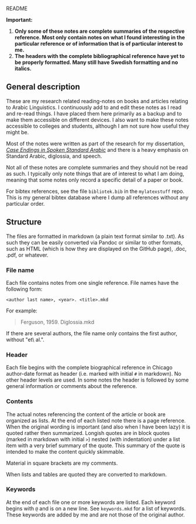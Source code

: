  README

**Important:**

1. **Only some of these notes are complete summaries of the respective reference. Most only contain notes on what I found interesting in the particular reference or of information that is of particular interest to me.**
3. **The headers with the complete bibliographical reference have yet to be properly formatted. Many still have Swedish formatting and no italics.** 


## General description

These are my research related reading-notes on books and articles relating to Arabic Linguistics. I continuously add to and edit these notes as I read and re-read things. I have placed them here primarily as a backup and to make them accessible on different devices. I also want to make these notes accessible to colleges and students, although I am not sure how useful they might be.

Most of the notes were written as part of the research for my dissertation, [*Case Endings in Spoken Standard Arabic*](https://lup.lub.lu.se/search/publication/8524489) and there is a heavy emphasis on Standard Arabic, diglossia, and speech.

Not all of these notes are complete summaries and they should not be read as such. I typically only note things that are of interest to what I am doing, meaning that some notes only record a specific detail of a paper or book.

For bibtex references, see the file `bibliotek.bib` in the `mylatexstuff` repo. This is my general bibtex database where I dump all references without any particular order.

## Structure

The files are formatted in markdown (a plain text format similar to .txt). As such they can be easily converted via Pandoc or similar to other formats, such as HTML (which is how they are displayed on the GitHub page), .doc, .pdf, or whatever. 

### File name

Each file contains notes from one single reference. File names have the following form:

```
<author last name>, <year>. <title>.mkd
```

For example:

> Ferguson, 1959. Diglossia.mkd

If there are several authors, the file name only contains the first author, without "et\ al.".  

### Header

Each file begins with the complete biographical reference in Chicago author-date format as header (i.e. marked with initial `#` in markdown). No other header levels are used. In some notes the header is followed by some general information or comments about the reference.

### Contents

The actual notes referencing the content of the article or book are organized as lists. At the end of each listed note there is a page reference. When the original wording is important (and also when I have been lazy) it is quoted rather then summarized. Longish quotes are in block quotes (marked in markdown with initial `>`) nested (with indentation) under a list item with a very brief summary of the quote. This summary of the quote is intended to make the content quickly skimmable.

Material in square brackets are my comments.

When lists and tables are quoted they are converted to markdown. 

### Keywords

At the end of each file one or more keywords are listed. Each keyword begins with `@` and is on a new line. See `keywords.mkd` for a list of keywords. These keywords are added by me and are not those of the original author.
